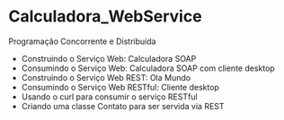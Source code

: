 # Calculadora_WebService
Programação Concorrente e Distribuída


- Construindo o Serviço Web: Calculadora SOAP
-  Consumindo o Serviço Web: Calculadora SOAP com cliente desktop
- Construindo o Serviço Web REST: Ola Mundo
-  Consumindo o Serviço Web RESTful: Cliente desktop
-  Usando o curl para consumir o serviço RESTful
-  Criando uma classe Contato para ser servida via REST
